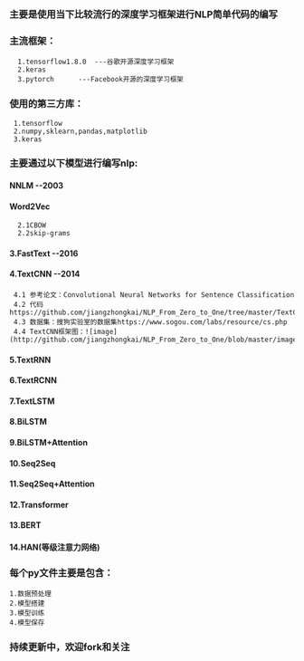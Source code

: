 ### 主要是使用当下比较流行的深度学习框架进行NLP简单代码的编写

### 主流框架：

      1.tensorflow1.8.0  ---谷歌开源深度学习框架
      2.keras
      3.pytorch      ---Facebook开源的深度学习框架

### 使用的第三方库：

     1.tensorflow
     2.numpy,sklearn,pandas,matplotlib
     3.keras

### 主要通过以下模型进行编写nlp:

   #### NNLM  --2003

   #### Word2Vec 
      2.1CBOW
      2.2skip-grams

   #### 3.FastText  --2016

   #### 4.TextCNN   --2014 
     4.1 参考论文：Convolutional Neural Networks for Sentence Classification
     4.2 代码https://github.com/jiangzhongkai/NLP_From_Zero_to_One/tree/master/TextCNN
     4.3 数据集：搜狗实验室的数据集https://www.sogou.com/labs/resource/cs.php
     4.4 TextCNN框架图：![image](http://github.com/jiangzhongkai/NLP_From_Zero_to_One/blob/master/images/textCNN.jpg)
   #### 5.TextRNN

   #### 6.TextRCNN

   #### 7.TextLSTM

   #### 8.BiLSTM

   #### 9.BiLSTM+Attention

   #### 10.Seq2Seq

   #### 11.Seq2Seq+Attention

   #### 12.Transformer

   #### 13.BERT 

   #### 14.HAN(等级注意力网络)
     

### 每个py文件主要是包含：

    1.数据预处理
    2.模型搭建
    3.模型训练
    4.模型保存

### 持续更新中，欢迎fork和关注



